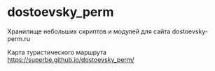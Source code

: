 # dostoevsky_perm

Хранилище небольших скриптов и модулей для сайта dostoevsky-perm.ru

Карта туристического маршрута
https://superbe.github.io/dostoevsky_perm/
